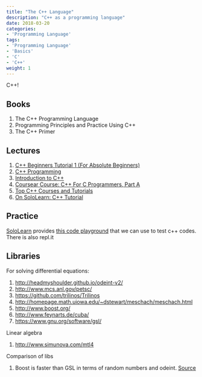```yaml
---
title: "The C++ Language"
description: "C++ as a programming language"
date: 2018-03-20
categories:
- 'Programming Language'
tags:
- 'Programming Language'
- 'Basics'
- 'C'
- 'C++'
weight: 1
---
```


C++!


## Books

1. The C++ Programming Language
2. Programming Principles and Practice Using C++
3. The C++ Primer


## Lectures

1. [C++ Beginners Tutorial 1 (For Absolute Beginners)](https://www.youtube.com/watch?v=ki3B8a-jLrE)
2. [C++ Programming](https://www.youtube.com/watch?v=Rub-JsjMhWY)
3. [Introduction to C++](https://ocw.mit.edu/courses/electrical-engineering-and-computer-science/6-096-introduction-to-c-january-iap-2011/)
4. [Coursear Course: C++ For C Programmers, Part A](https://www.coursera.org/learn/c-plus-plus-a)
5. [Top C++ Courses and Tutorials](https://www.udemy.com/courses/development/programming-languages/C-plus-plus-tutorials/)
6. [On SoloLearn: C++ Tutorial](https://www.sololearn.com/Course/CPlusPlus/)


## Practice

[SoloLearn](https://code.sololearn.com/#cpp) provides [this code playground](https://code.sololearn.com/#cpp) that we can use to test c++ codes. There is also repl.it

## Libraries

For solving differential equations:

1. http://headmyshoulder.github.io/odeint-v2/
2. http://www.mcs.anl.gov/petsc/
3. https://github.com/trilinos/Trilinos
4. http://homepage.math.uiowa.edu/~dstewart/meschach/meschach.html
5. http://www.boost.org/
6. http://www.feynarts.de/cuba/
7. https://www.gnu.org/software/gsl/


Linear algebra

1. http://www.simunova.com/mtl4


Comparison of libs

1. Boost is faster than GSL in terms of random numbers and odeint. [Source](https://dilawarnotes.wordpress.com/2016/04/21/benchmark-ode-solver-gsl-vs-boost-odeint-library/)
